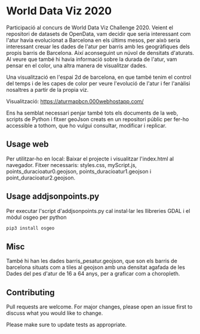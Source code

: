 # World Data Viz 2020

Participació al concurs de World Data Viz Challenge 2020. 
Veient el repositori de datasets de OpenData, vam decidir que seria interessant com l'atur havia evolucionat a Barcelona en els últims mesos, per això seria interessant creuar les dades de l'atur per barris amb les geogràfiques dels propis barris de Barcelona. Així aconseguint un núvol de densitats d'aturats.
Al veure que també hi havia informació sobre la durada de l'atur, vam pensar en el color, una altra manera de visualitzar dades.

Una visualització en l'espai 2d de barcelona, en que també tenim el control del temps i de les capes de color per veure l'evolució de l'atur i fer l'anàlisi nosaltres a partir de la propia viz.

Visualització: https://aturmapbcn.000webhostapp.com/

Ens ha semblat necessari penjar també tots els documents de la web, scripts de Python i fitxer geoJson creats en un repositori públic per fer-ho accessible a tothom, que ho vulgui consultar, modificar i replicar. 

## Usage web

Per utilitzar-ho en local:
Baixar el projecte i visualitzar l'index.html al navegador. 
Fitxer necessaris: styles.css, myScript.js, points_duracioatur0.geojson, points_duracioatur1.geojson i point_duracioatur2.geojson.


## Usage addjsonpoints.py
Per executar l'script d'addjsonpoints.py cal instal·lar les llibreries GDAL i el mòdul osgeo per python
```bash
pip3 install osgeo

```
## Misc
També hi han les dades barris_pesatur.geojson, que son els barris de barcelona situats com a tiles al geojson amb una densitat agafada de les Dades del pes d'atur de 16 a 64 anys, per a graficar com a choropleth.

## Contributing
Pull requests are welcome. For major changes, please open an issue first to discuss what you would like to change.

Please make sure to update tests as appropriate.


